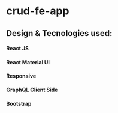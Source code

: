 # crud-fe-app

## Design & Tecnologies used:
#### React JS
#### React Material UI 
#### Responsive
#### GraphQL Client Side
#### Bootstrap

